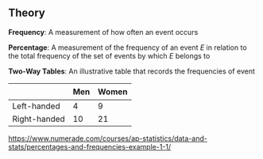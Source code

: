 ## Theory
**Frequency**: A measurement of how often an event occurs

**Percentage**: A measurement of the frequency of an event *E* in relation to the total frequency of the set of events by which *E* belongs to 

**Two-Way Tables**: An illustrative table that records the frequencies of event

ㅤ| Men | Women
--- | --- | --- 
Left-handed | 4 | 9
Right-handed | 10 | 21

https://www.numerade.com/courses/ap-statistics/data-and-stats/percentages-and-frequencies-example-1-1/
